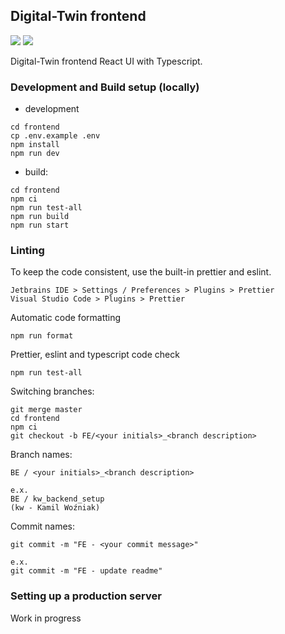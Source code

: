 ## Digital-Twin frontend

<img src="https://img.shields.io/github/languages/top/Kolo-naukowe-IDS-AGH/Digital-Twin?color=green"></img>
<img src="https://img.shields.io/github/last-commit/Kolo-naukowe-IDS-AGH/Digital-Twin"></img>

Digital-Twin frontend React UI with Typescript.


### Development and Build setup (locally)

* development

```
cd frontend
cp .env.example .env
npm install
npm run dev
```

* build:

```
cd frontend
npm ci
npm run test-all
npm run build
npm run start
```

### Linting

To keep the code consistent, use the built-in prettier and eslint.

```
Jetbrains IDE > Settings / Preferences > Plugins > Prettier
Visual Studio Code > Plugins > Prettier
```

Automatic code formatting

```
npm run format
```

Prettier, eslint and typescript code check

```
npm run test-all
```

Switching branches:
```shell
git merge master
cd frontend
npm ci
git checkout -b FE/<your initials>_<branch description>
```

Branch names:

```shell
BE / <your initials>_<branch description>

e.x.
BE / kw_backend_setup
(kw - Kamil Woźniak)
```

Commit names:
```shell
git commit -m "FE - <your commit message>"

e.x.
git commit -m "FE - update readme"
```

### Setting up a production server
Work in progress